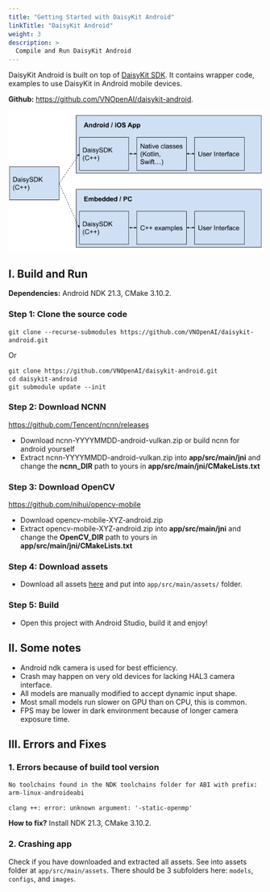 ```yaml
---
title: "Getting Started with DaisyKit Android"
linkTitle: "DaisyKit Android"
weight: 3
description: >
  Compile and Run DaisyKit Android
---
```


DaisyKit Android is built on top of [DaisyKit SDK](/docs/getting-started/sdk/). It contains wrapper code, examples to use DaisyKit in Android mobile devices.

**Github:** <https://github.com/VNOpenAI/daisykit-android>.

![DaisyKit Architecture](daisykit-architecture.png)

## I. Build and Run

**Dependencies:** Android NDK 21.3, CMake 3.10.2.

### Step 1: Clone the source code

```
git clone --recurse-submodules https://github.com/VNOpenAI/daisykit-android.git
```

Or 

```
git clone https://github.com/VNOpenAI/daisykit-android.git
cd daisykit-android
git submodule update --init
```
### Step 2: Download NCNN

https://github.com/Tencent/ncnn/releases

- Download ncnn-YYYYMMDD-android-vulkan.zip or build ncnn for android yourself
- Extract ncnn-YYYYMMDD-android-vulkan.zip into **app/src/main/jni** and change the **ncnn_DIR** path to yours in **app/src/main/jni/CMakeLists.txt**

### Step 3: Download OpenCV

https://github.com/nihui/opencv-mobile

- Download opencv-mobile-XYZ-android.zip
- Extract opencv-mobile-XYZ-android.zip into **app/src/main/jni** and change the **OpenCV_DIR** path to yours in **app/src/main/jni/CMakeLists.txt**

### Step 4: Download assets

- Download all assets [here](https://drive.google.com/drive/folders/1ZAM8W4hHkV7-zmfHFjIGLAuso3QajUfW?usp=sharing) and put into `app/src/main/assets/` folder.

### Step 5: Build

- Open this project with Android Studio, build it and enjoy!

## II. Some notes

- Android ndk camera is used for best efficiency.
- Crash may happen on very old devices for lacking HAL3 camera interface.
- All models are manually modified to accept dynamic input shape.
- Most small models run slower on GPU than on CPU, this is common.
- FPS may be lower in dark environment because of longer camera exposure time.

## III. Errors and Fixes

### 1. Errors because of build tool version

```
No toolchains found in the NDK toolchains folder for ABI with prefix: arm-linux-androideabi
```

```
clang ++: error: unknown argument: '-static-openmp'
```

**How to fix?** Install NDK 21.3, CMake 3.10.2.

### 2. Crashing app

Check if you have downloaded and extracted all assets. See into assets folder at `app/src/main/assets`. There should be 3 subfolders here: `models`, `configs`, and `images`.